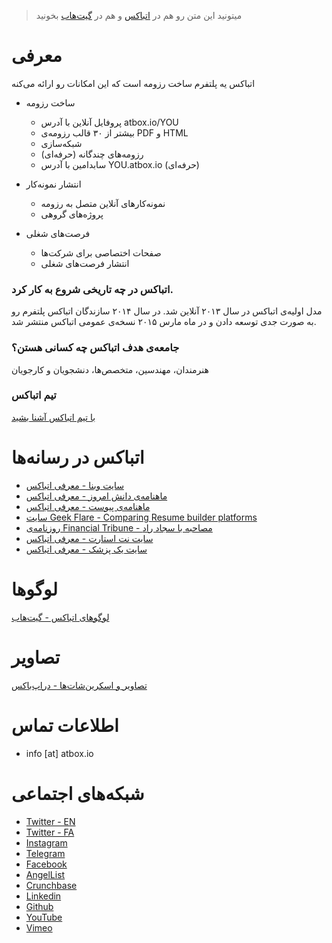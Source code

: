 >میتونید این متن رو هم در [اتباکس](https://atbox.io/pages/press-kit) و هم در [گیت‌هاب](https://github.com/Atbox/presskit) بخونید

# معرفی #

اتباکس یه پلتفرم ساخت رزومه است که این امکانات رو ارائه می‌کنه

* ساخت رزومه
  * پروفایل آنلاین با آدرس atbox.io/YOU
  * بیشتر از ۳۰ قالب رزومه‌ی PDF و HTML
  * شبکه‌سازی
  * رزومه‌های چندگانه (حرفه‌ای)
  * سابدامین با آدرس YOU.atbox.io (حرفه‌ای)

* انتشار نمونه‌کار
  * نمونه‌کارهای آنلاین متصل به رزومه
  * پروژه‌های گروهی

* فرصت‌های شغلی
  * صفحات اختصاصی برای شرکت‌ها
  * انتشار فرصت‌های شغلی

### اتباکس در چه تاریخی شروع به کار کرد. ###
مدل اولیه‌ی اتباکس در سال ۲۰۱۳ آنلاین شد. در سال ۲۰۱۴ سازندگان اتباکس پلتفرم رو به صورت جدی توسعه دادن و در ماه مارس ۲۰۱۵ نسخه‌ی عمومی اتباکس منتشر شد.

### جامعه‌ی هدف اتباکس چه کسانی هستن؟ ###
هنرمندان، مهندسین، متخصص‌ها، دنشجویان و کارجویان

### تیم اتباکس ###
[با تیم اتباکس آشنا بشید](https://atbox.io/pages/team)


# اتباکس در رسانه‌ها #

* [سایت وبنا - معرفی اتباکس](http://webna.ir/9318/best-free-resume-builder)
* [ماهنامه‌ی دانش امروز - معرفی اتباکس](http://daneshemrouz.com/2016/11/22/%D8%B3%D8%A7%D8%AE%D8%AA-%D8%B1%D9%88%D8%B2%D9%85%D9%87-%D8%AF%D8%B1-%D8%A7%D8%AA%D8%A8%D8%A7%DA%A9%D8%B3-%D8%AA%D9%86%D9%87%D8%A7-%D8%AF%D8%B1-160-%D8%AB%D8%A7%D9%86%DB%8C%D9%87/)
* [ماهنامه‌ی پیوست - معرفی اتباکس](http://peivast.com/solution/%D8%A8%D8%B1%D9%88-%DA%A9%D8%A7%D8%B1-%D9%85%DB%8C%E2%80%8C%DA%A9%D9%86%D8%8C-%D9%86%DA%AF%D9%88-%D9%86%DB%8C%D8%B3%D8%AA-%DA%A9%D8%A7%D8%B1/)
* [سایت Geek Flare - Comparing Resume builder platforms](https://geekflare.com/free-visual-resume-to-impress/)
* [روزنامه‌ی Financial Tribune - مصاحبه با سجاد راد](http://financialtribune.com/articles/sci-tech/42477/atbox-perfect-cv-job)
* [سایت نت استارت - معرفی اتباکس](http://www.netstart.ir/7231/%D8%A7%DB%8C%D9%86-%D8%A8%D8%A7%D8%B1-%D9%81%D8%B1%D8%B5%D8%AA%E2%80%8C%D9%87%D8%A7%DB%8C-%D8%B4%D8%BA%D9%84%DB%8C-%D8%B4%D9%85%D8%A7-%D8%B1%D8%A7-%D9%BE%DB%8C%D8%AF%D8%A7-%D9%85%DB%8C%E2%80%8C%DA%A9/)
* [سایت یک پزشک - معرفی اتباکس](http://1pezeshk.com/archives/2015/11/atbox.html)


# لوگو‌ها #
[لوگو‌های اتباکس - گیت‌هاب](https://github.com/Atbox/logo)

# تصاویر #
[تصاویر و اسکرین‌شات‌ها - دراپ‌باکس](https://www.dropbox.com/sh/ss5ooqn2ngz5mwh/AAAKp4TmaAItZ4OgipNbQ3Mqa?dl=0)

# اطلاعات تماس #
* info [at] atbox.io

# شبکه‌های اجتماعی #
* [Twitter - EN](https://twitter.com/atbox_resume)
* [Twitter - FA](https://twitter.com/atbox)
* [Instagram](https://instagram.com/atbox_io)
* [Telegram](https://telegram.me/atbox_io)
* [Facebook](https://facebook.com/atbox)
* [AngelList](https://angel.co/atbox)
* [Crunchbase](http://crunchbase.com/organization/atbox-io)
* [Linkedin](https://www.linkedin.com/company/atbox)
* [Github](https://github.com/atbox)
* [YouTube](https://www.youtube.com/channel/UCliUnQtp--WIbeerevL0uzA)
* [Vimeo](https://vimeo.com/atbox)


